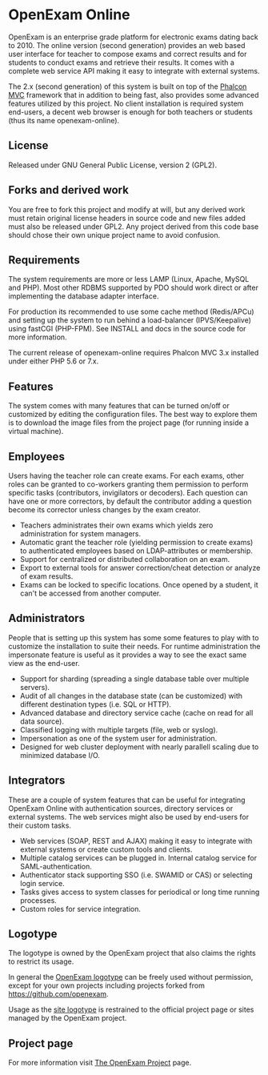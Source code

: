 # OpenExam Online

OpenExam is an enterprise grade platform for electronic exams dating back to 2010. The online 
version (second generation) provides an web based user interface for teacher to compose exams and 
correct results and for students to conduct exams and retrieve their results. It comes with a 
complete web service API making it easy to integrate with external systems.

The 2.x (second generation) of this system is built on top of the [Phalcon MVC](https://phalconphp.com/en/) 
framework that in addition to being fast, also provides some advanced features utilized by this
project. No client installation is required system end-users, a decent web browser is enough for both 
teachers or students (thus its name openexam-online).

## License

Released under GNU General Public License, version 2 (GPL2).

## Forks and derived work

You are free to fork this project and modify at will, but any derived work must retain original 
license headers in source code and new files added must also be released under GPL2. Any project 
derived from this code base should chose their own unique project name to avoid confusion.

## Requirements

The system requirements are more or less LAMP (Linux, Apache, MySQL and PHP). Most other RDBMS 
supported by PDO should work direct or after implementing the database adapter interface.

For production its recommended to use some cache method (Redis/APCu) and setting up the system
to run behind a load-balancer (IPVS/Keepalive) using fastCGI (PHP-FPM). See INSTALL and docs in 
the source code for more information.

The current release of openexam-online requires Phalcon MVC 3.x installed under either PHP 5.6
or 7.x.

## Features

The system comes with many features that can be turned on/off or customized by editing the 
configuration files. The best way to explore them is to download the image files from the project 
page (for running inside a virtual machine).

## Employees

Users having the teacher role can create exams. For each exams, other roles can be granted to
co-workers granting them permission to perform specific tasks (contributors, invigilators or
decoders). Each question can have one or more correctors, by default the contributor adding a
question become its corrector unless changes by the exam creator.

* Teachers administrates their own exams which yields zero administration for system managers.
* Automatic grant the teacher role (yielding permission to create exams) to authenticated employees based on LDAP-attributes or membership.
* Support for centralized or distributed collaboration on an exam.
* Export to external tools for answer correction/cheat detection or analyze of exam results.
* Exams can be locked to specific locations. Once opened by a student, it can't be accessed from another computer.

## Administrators

People that is setting up this system has some some features to play with to customize the 
installation to suite their needs. For runtime administration the impersonate feature is useful
as it provides a way to see the exact same view as the end-user.

* Support for sharding (spreading a single database table over multiple servers).
* Audit of all changes in the database state (can be customized) with different destination types (i.e. SQL or HTTP).
* Advanced database and directory service cache (cache on read for all data source).
* Classified logging with multiple targets (file, web or syslog).
* Impersonation as one of the system user for administration.
* Designed for web cluster deployment with nearly parallell scaling due to minimized database I/O.

## Integrators

These are a couple of system features that can be useful for integrating OpenExam Online with
authentication sources, directory services or external systems. The web services might also be
used by end-users for their custom tasks.

* Web services (SOAP, REST and AJAX) making it easy to integrate with external systems or create custom tools and clients.
* Multiple catalog services can be plugged in. Internal catalog service for SAML-authentication.
* Authenticator stack supporting SSO (i.e. SWAMID or CAS) or selecting login service.
* Tasks gives access to system classes for periodical or long time running processes.
* Custom roles for service integration.

## Logotype

The logotype is owned by the OpenExam project that also claims the rights to restrict its 
usage. 

In general the [OpenExam logotype](http://openexam.io/assets/img/logo-medium-normal.png) can be freely used without permission, except for your own projects including projects forked from https://github.com/openexam. 

Usage as the <u>site logotype</u> is restrained to the official project page or sites managed by 
the OpenExam project.

## Project page

For more information visit [The OpenExam Project](http://openexam.io) page.

